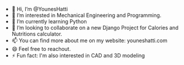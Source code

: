 - 👋 Hi, I’m @YounesHatti
- 👀 I’m interested in Mechanical Engineering and Programming.
- 🌱 I’m currently learning Python
- 💞️ I’m looking to collaborate on a new Django Project for Calories and Nutritions calculator.
- 📫 You can find more about me on my website: youneshatti.com
- 😄 Feel free to reachout.
- ⚡ Fun fact: I'm also interested in CAD and 3D modeling
